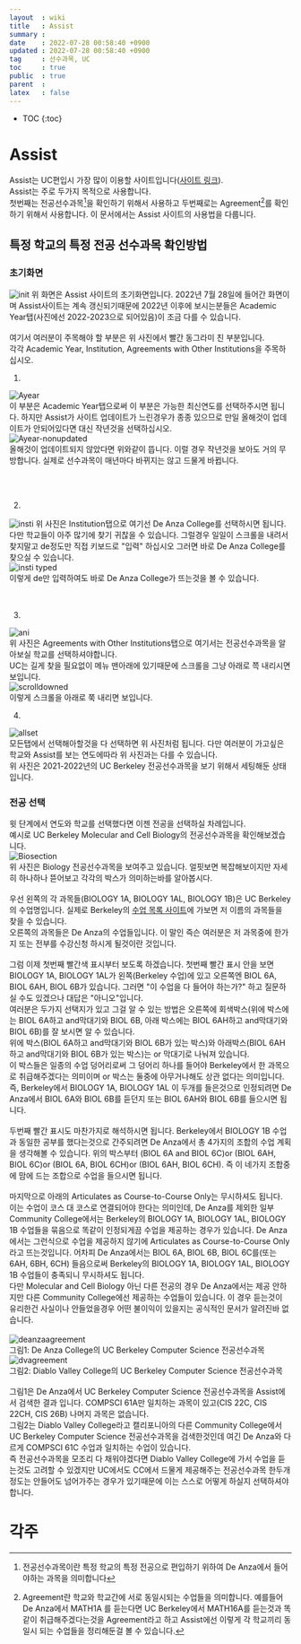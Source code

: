 ```yaml
---
layout  : wiki
title   : Assist
summary : 
date    : 2022-07-28 00:58:40 +0900
updated : 2022-07-28 00:58:40 +0900
tag     : 선수과목, UC
toc     : true
public  : true
parent  : 
latex   : false
---
```

* TOC
{:toc}

# Assist
Assist는 UC편입시 가장 많이 이용할 사이트입니다([사이트 링크](https://assist.org/)).  
Assist는 주로 두가지 목적으로 사용합니다.  
첫번째는 전공선수과목[^1]을 확인하기 위해서 사용하고 두번째로는 Agreement[^2]를 확인하기 위해서 사용합니다.
이 문서에서는 Assist 사이트의 사용법을 다룹니다.

## 특정 학교의 특정 전공 선수과목 확인방법

### 초기화면
![init](https://user-images.githubusercontent.com/108209464/181757360-fe937a4c-fe3e-4f55-a5ea-9e367846368a.PNG)
위 화면은 Assist 사이트의 초기화면입니다. 2022년 7월 28일에 들어간 화면이며 Assist사이트는 계속 갱신되기때문에 2022년 이후에 보시는분들은 Academic Year탭(사진에선 2022-2023으로 되어있음)이 조금 다를 수 있습니다.  
<br/>
여기서 여러분이 주목해야 할 부분은 위 사진에서 빨간 동그라미 친 부분입니다.  
각각 Academic Year, Institution, Agreements with Other Institutions을 주목하십시오.  

1. 
![Ayear](https://user-images.githubusercontent.com/108209464/181758859-f417fec4-856a-4cdf-a07a-c341958d5400.PNG)  
이 부분은 Academic Year탭으로써 이 부분은 가능한 최신연도를 선택하주시면 됩니다. 하지만 Assist가 사이트 업데이트가 느린경우가 종종 있으므로 만일 올해것이 업데이트가 안되어있다면 대신 작년것을 선택하십시오.  
![Ayear-nonupdated](https://user-images.githubusercontent.com/108209464/181759934-8fe8be39-3fa6-473b-aa2b-11146a069363.PNG)  
올해것이 업데이트되지 않았다면 위와같이 뜹니다. 이럴 경우 작년것을 보아도 거의 무방합니다. 실제로 선수과목이 매년마다 바뀌지는 않고 드물게 바뀝니다.

<br/><br/>

2. 
![insti](https://user-images.githubusercontent.com/108209464/181760512-39a2c41b-8673-4e22-a5cd-0ef1545d012e.PNG)
위 사진은 Institution탭으로 여기선 De Anza College를 선택하시면 됩니다. 다만 학교들이 아주 많기에 찾기 귀찮을 수 있습니다. 그럴경우 일일이 스크롤을 내려서 찾지말고 de정도만 직접 키보드로 "입력" 하십시오 그러면 바로 De Anza College를 찾으실 수 있습니다.  
![insti typed](https://user-images.githubusercontent.com/108209464/181761331-2420d6a6-29e4-4dd3-8db6-5f649d4acbb6.PNG)  
이렇게 de만 입력하여도 바로 De Anza College가 뜨는것을 볼 수 있습니다.  
<br/><br/>

3. 
![ani](https://user-images.githubusercontent.com/108209464/181761873-89bcaa9c-0cfd-427b-8ebb-d5b89f3c962e.PNG)  
위 사진은 Agreements with Other Institutions탭으로 여기서는 전공선수과목을 알아보실 학교를 선택하셔야합니다.  
UC는 길게 찾을 필요없이 메뉴 맨아래에 있기때문에 스크롤을 그냥 아래로 쯕 내리시면 보입니다.  
![scrolldowned](https://user-images.githubusercontent.com/108209464/181762609-859b76fb-66d8-41e2-bde4-e27319af13e8.PNG)  
이렇게 스크롤을 아래로 쭉 내리면 보입니다.

4. 
![allset](https://user-images.githubusercontent.com/108209464/181763018-d7664ff3-4ed0-4dda-bc01-88f8f3a42f7e.PNG)  
모든탭에서 선택해아할것을 다 선택하면 위 사진처럼 됩니다. 다만 여러분이 가고싶은 학교와 Assist를 보는 연도에따라 위 사진과는 다를 수 있습니다.  
위 사진은 2021-2022년의 UC Berkeley 전공선수과목을 보기 위해서 세팅해둔 상태입니다.

### 전공 선택
윗 단계에서 연도와 학교를 선택했다면 이젠 전공을 선택하실 차례입니다.  
예시로 UC Berkeley Molecular and Cell Biology의 전공선수과목을 확인해보겠습니다.  
![Biosection](https://user-images.githubusercontent.com/108209464/181790047-d18707c4-684f-4e68-b436-527cf2527392.PNG)  
위 사진은 Biology 전공선수과목을 보여주고 있습니다. 얼핏보면 복잡해보이지만 자세히 하나하나 뜯어보고 각각의 박스가 의미하는바를 알아봅시다.  
<br/>
우선 왼쪽의 각 과목들(BIOLOGY 1A, BIOLOGY 1AL, BIOLOGY 1B)은 UC Berkeley의 수업명입니다. 실제로 Berkeley의 [수업 목록 사이트](https://classes.berkeley.edu/)에 가보면 저 이름의 과목들을 찾을 수 있습니다.  
오른쪽의 과목들은 De Anza의 수업들입니다. 이 말인 즉슨 여러분은 저 과목중에 한가지 또는 전부를 수강신청 하시게 될것이란 것입니다.  
<br/>
그럼 이제 첫번째 빨간색 표시부터 보도록 하겠습니다. 첫번째 빨간 표시 안을 보면 BIOLOGY 1A, BIOLOGY 1AL가 왼쪽(Berkeley 수업)에 있고 오른쪽엔 BIOL 6A, BIOL 6AH, BIOL 6B가 있습니다. 그러면 "이 수업을 다 들어야 하는가?" 하고 질문하실 수도 있겠으나 대답은 "아니오"입니다.  
여러분은 두가지 선택지가 있고 그걸 알 수 있는 방법은 오른쪽에 회색박스(위에 박스에는 BIOL 6A하고 and막대기와 BIOL 6B, 아래 박스에는 BIOL 6AH하고 and막대기와 BIOL 6B)를 잘 보시면 알 수 있습니다.  
위에 박스(BIOL 6A하고 and막대기와 BIOL 6B가 있는 박스)와 아래박스(BIOL 6AH하고 and막대기와 BIOL 6B가 있는 박스)는 or 막대기로 나눠져 있습니다.  
이 박스들은 일종의 수업 덩어리로써 그 덩어리 하나를 들어야 Berkeley에서 한 과목으로 취급해주겠다는 의미이며 or 박스는 둘중에 아무거나해도 상관 없다는 의미입니다.  
즉, Berkeley에서 BIOLOGY 1A, BIOLOGY 1AL 이 두개를 들은것으로 인정되려면 De Anza에서 BIOL 6A와 BIOL 6B를 듣던지 또는 BIOL 6AH와 BIOL 6B를 들으시면 됩니다.  
<br/>
두번째 빨간 표시도 마찬가지로 해석하시면 됩니다. Berkeley에서 BIOLOGY 1B 수업과 동일한 공부를 했다는것으로 간주되려면 De Anza에서 총 4가지의 조합의 수업 계획을 생각해볼 수 있습니다. 위의 박스부터 (BIOL 6A and BIOL 6C)or (BIOL 6AH, BIOL 6C)or (BIOL 6A, BIOL 6CH)or (BIOL 6AH, BIOL 6CH). 즉 이 네가지 조합중에 맘에 드는 조합으로 수업을 들으시면 됩니다.  
<br/>
마지막으로 아래의 Articulates as Course-to-Course Only는 무시하셔도 됩니다. 이는 수업이 코스 대 코스로 연결되어야 한다는 의미인데, De Anza를 제외한 일부 Community College에서는 Berkeley의 BIOLOGY 1A, BIOLOGY 1AL, BIOLOGY 1B 수업들을 묶음으로 똑같이 인정되게끔 수업을 제공하는 경우가 있습니다. De Anza에서는 그런식으로 수업을 제공하지 않기에 Articulates as Course-to-Course Only라고 뜨는것입니다. 어차피 De Anza에서는 BIOL 6A, BIOL 6B, BIOL 6C를(또는 6AH, 6BH, 6CH) 들음으로써 Berkeley의 BIOLOGY 1A, BIOLOGY 1AL, BIOLOGY 1B 수업들이 충족되니 무시하셔도 됩니다.  
다만 Molecular and Cell Biology 아닌 다른 전공의 경우 De Anza에서는 제공 안하지만 다른 Community College에선 제공하는 수업들이 있습니다. 이 경우 듣는것이 유리한건 사실이나 안들었을경우 어떤 불이익이 있을지는 공식적인 문서가 알려진바 없습니다.
<br/>
<br/>
![deanzaagreement](https://user-images.githubusercontent.com/108209464/181796492-3eed899c-bbef-42cb-86cf-8e4e91ad043a.PNG)  
그림1: De Anza College의 UC Berkeley Computer Science 전공선수과목  
![dvagreement](https://user-images.githubusercontent.com/108209464/181796516-ea11d6cc-4e4f-4982-893b-844239c6eb1e.PNG)  
그림2: Diablo Valley College의 UC Berkeley Computer Science 전공선수과목  
<br/>
그림1은 De Anza에서 UC Berkeley Computer Science 전공선수과목을 Assist에서 검색한 결과 입니다. COMPSCI 61A만 일치하는 과목이 있고(CIS 22C, CIS 22CH, CIS 26B) 나머지 과목은 없습니다.  
그림2는 Diablo Valley College라고 캘리포니아의 다른 Community College에서 UC Berkeley Computer Science 전공선수과목을 검색한것인데 여긴 De Anza와 다르게 COMPSCI 61C 수업과 일치하는 수업이 있습니다.  
즉 전공선수과목을 모조리 다 채워야겠다면 Diablo Valley College에 가서 수업을 듣는것도 고려할 수 있겠지만 UC에서도 CC에서 드물게 제공해주는 전공선수과목 한두개 정도는 안들어도 넘어가주는 경우가 있기때문에 이는 스스로 어떻게 하실지 선택하셔야 합니다.  


# 각주
[^1]: 전공선수과목이란 특정 학교의 특정 전공으로 편입하기 위하여 De Anza에서 들어야하는 과목을 의미합니다
[^2]: Agreement란 학교와 학교간에 서로 동일시되는 수업들을 의미합니다. 예를들어 De Anza에서 MATH1A 를 듣는다면 UC Berkeley에서 MATH16A를 듣는것과 똑같이 취급해주겠다는것을 Agreement라고 하고 Assist에선 이렇게 각 학교끼리 동일시 되는 수업들을 정리해둔걸 볼 수 있습니다.
